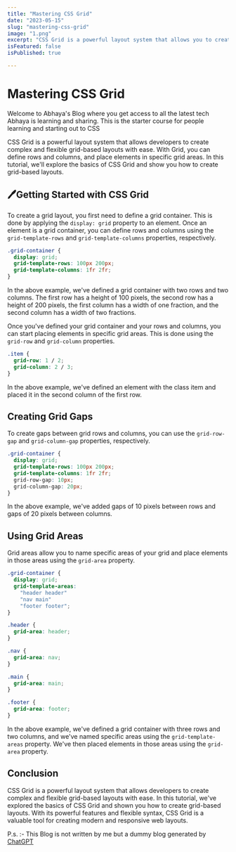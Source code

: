 ```yaml
---
title: "Mastering CSS Grid"
date: "2023-05-15"
slug: "mastering-css-grid"
image: "1.png"
excerpt: "CSS Grid is a powerful layout system that allows you to create complex, responsive layouts with ease."
isFeatured: false
isPublished: true

---
```


# Mastering CSS Grid

Welcome to Abhaya's Blog where you get access to all the latest tech Abhaya is learning and sharing. This is the starter course for people learning and starting out to CSS

CSS Grid is a powerful layout system that allows developers to create complex and flexible grid-based layouts with ease. With Grid, you can define rows and columns, and place elements in specific grid areas. In this tutorial, we'll explore the basics of CSS Grid and show you how to create grid-based layouts.

## 🖊️Getting Started with CSS Grid

To create a grid layout, you first need to define a grid container. This is done by applying the `display: grid` property to an element. Once an element is a grid container, you can define rows and columns using the `grid-template-rows` and `grid-template-columns` properties, respectively.

```css
.grid-container {
  display: grid;
  grid-template-rows: 100px 200px;
  grid-template-columns: 1fr 2fr;
}
```

In the above example, we've defined a grid container with two rows and two columns. The first row has a height of 100 pixels, the second row has a height of 200 pixels, the first column has a width of one fraction, and the second column has a width of two fractions.

Once you've defined your grid container and your rows and columns, you can start placing elements in specific grid areas. This is done using the `grid-row` and `grid-column` properties.

```css
.item {
  grid-row: 1 / 2;
  grid-column: 2 / 3;
}
```
In the above example, we've defined an element with the class item and placed it in the second column of the first row.

## Creating Grid Gaps

To create gaps between grid rows and columns, you can use the `grid-row-gap` and `grid-column-gap` properties, respectively.

```css 
.grid-container {
  display: grid;
  grid-template-rows: 100px 200px;
  grid-template-columns: 1fr 2fr;
  grid-row-gap: 10px;
  grid-column-gap: 20px;
}
```

In the above example, we've added gaps of 10 pixels between rows and gaps of 20 pixels between columns.

## Using Grid Areas

Grid areas allow you to name specific areas of your grid and place elements in those areas using the `grid-area` property.

```css
.grid-container {
  display: grid;
  grid-template-areas:
    "header header"
    "nav main"
    "footer footer";
}

.header {
  grid-area: header;
}

.nav {
  grid-area: nav;
}

.main {
  grid-area: main;
}

.footer {
  grid-area: footer;
}
```
In the above example, we've defined a grid container with three rows and two columns, and we've named specific areas using the `grid-template-areas` property. We've then placed elements in those areas using the `grid-area` property.

## Conclusion

CSS Grid is a powerful layout system that allows developers to create complex and flexible grid-based layouts with ease. In this tutorial, we've explored the basics of CSS Grid and shown you how to create grid-based layouts. With its powerful features and flexible syntax, CSS Grid is a valuable tool for creating modern and responsive web layouts.

P.s. :- This Blog is not written by me but a dummy blog generated by [ChatGPT](https://chat.openai.com/)